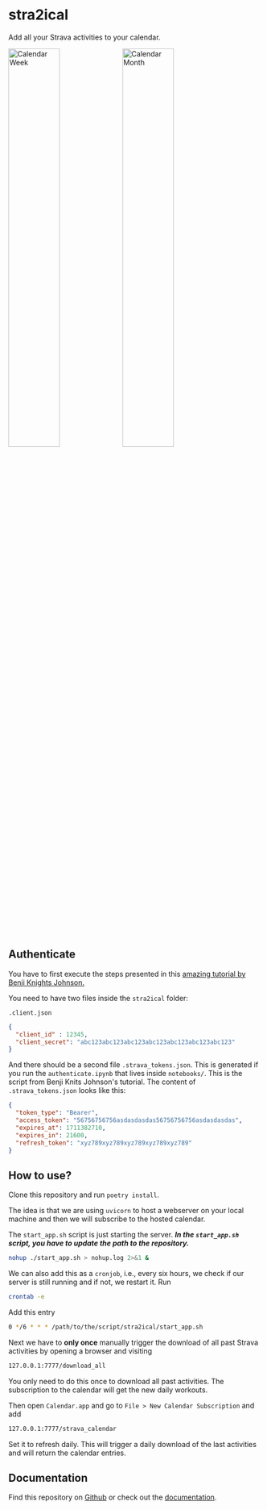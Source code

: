 # stra2ical

Add all your Strava activities to your calendar.

<img src="https://raw.githubusercontent.com/thomascamminady/stra2ical/main/Calendar_Week.png" width="45%" alt="Calendar Week"><img src="https://raw.githubusercontent.com/thomascamminady/stra2ical/main/Calendar_Month.png" width="45%" alt="Calendar Month">


## Authenticate

You have to first execute the steps presented in this [amazing tutorial by Benji Knights Johnson.](https://medium.com/swlh/using-python-to-connect-to-stravas-api-and-analyse-your-activities-dummies-guide-5f49727aac86)

You need to have two files inside the `stra2ical` folder:

`.client.json` 
```json
{
  "client_id" : 12345,
  "client_secret": "abc123abc123abc123abc123abc123abc123abc123"
}
```
And there should be a second file `.strava_tokens.json`. This is generated if you run the `authenticate.ipynb` that lives inside `notebooks/`. This is the script from Benji Knits Johnson's tutorial. The content of `.strava_tokens.json` looks like this:

```json
{
  "token_type": "Bearer",
  "access_token": "56756756756asdasdasdas56756756756asdasdasdas",
  "expires_at": 1711382710,
  "expires_in": 21600,
  "refresh_token": "xyz789xyz789xyz789xyz789xyz789"
}

```


## How to use?

Clone this repository and run `poetry install`.

The idea is that we are using `uvicorn` to host a webserver on your local machine and then we will subscribe to the hosted calendar.

The `start_app.sh` script is just starting the server. ***In the `start_app.sh` script, you have to update the path to the repository.***

```bash
nohup ./start_app.sh > nohup.log 2>&1 &
 ```
We can also add this as a `cronjob`, i.e., every six hours, we check if our server is still running and if not, we restart it. Run 

```bash
crontab -e
```

Add this entry

```bash
0 */6 * * * /path/to/the/script/stra2ical/start_app.sh
```

Next we have to **only once** manually trigger the download of all past Strava activities by opening a browser and visiting

```bash
127.0.0.1:7777/download_all
```

You only need to do this once to download all past activities. The subscription to the calendar will get the new daily workouts.

Then open `Calendar.app` and go to `File > New Calendar Subscription` and add

```bash
127.0.0.1:7777/strava_calendar
```

Set it to refresh daily. This will trigger a daily download of the last activities and will return the calendar entries.





## Documentation
Find this repository on [Github](https://github.com/thomascamminady/stra2ical) or check out the [documentation](https://thomascamminady.github.io/stra2ical).

